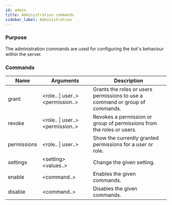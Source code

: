 ```yaml
---
id: admin
title: Administration commands
sidebar_label: Administration
---
```


### Purpose
The administration commands are used for configuring the bot's behaviour within the server.

### Commands

| Name         | Arguments                           | Description                                                                  |
|--------------|-------------------------------------|------------------------------------------------------------------------------|
|grant         | <role.. \| user..\> <permission..\> | Grants the roles or users permissions to use a command or group of commands. |
|revoke        | <role.. \| user..\> <permission..\> | Revokes a permission or group of permissions from the roles or users.        |
|permissions   | <role.. \| user..\>                 | Show the currently granted permissions for a user or role.                   |
|settings      | <setting\> <values..\>              | Change the given setting.                                                    |
|enable        | <command..\>                        | Enables the given commands.                                                  |
|disable       | <command..\>                        | Disables the given commands.                                                 |